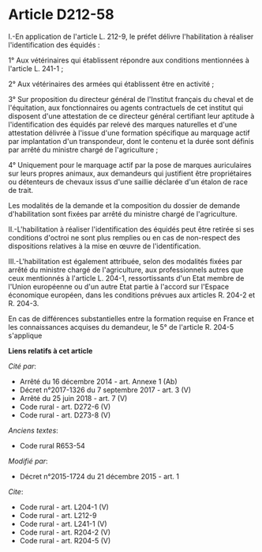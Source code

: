 # Article D212-58

I.-En application de l'article L. 212-9, le préfet délivre l'habilitation à réaliser l'identification des équidés : 

1° Aux vétérinaires qui établissent répondre aux conditions mentionnées à l'article L. 241-1 ; 

2° Aux vétérinaires des armées qui établissent être en activité ; 

3° Sur proposition du directeur général de l'Institut français du cheval et de l'équitation, aux fonctionnaires ou agents
contractuels de cet institut qui disposent d'une attestation de ce directeur général certifiant leur aptitude à
l'identification des équidés par relevé des marques naturelles et d'une attestation délivrée à l'issue d'une formation
spécifique au marquage actif par implantation d'un transpondeur, dont le contenu et la durée sont définis par arrêté du
ministre chargé de l'agriculture ; 

4° Uniquement pour le marquage actif par la pose de marques auriculaires sur leurs propres animaux, aux demandeurs qui
justifient être propriétaires ou détenteurs de chevaux issus d'une saillie déclarée d'un étalon de race de trait. 

Les modalités de la demande et la composition du dossier de demande d'habilitation sont fixées par arrêté du ministre chargé
de l'agriculture. 

II.-L'habilitation à réaliser l'identification des équidés peut être retirée si ses conditions d'octroi ne sont plus remplies
ou en cas de non-respect des dispositions relatives à la mise en œuvre de l'identification. 

III.-L'habilitation est également attribuée, selon des modalités fixées par arrêté du ministre chargé de l'agriculture, aux
professionnels autres que ceux mentionnés à l'article L. 204-1, ressortissants d'un Etat membre de l'Union européenne ou d'un
autre Etat partie à l'accord sur l'Espace économique européen, dans les conditions prévues aux articles R. 204-2 et R.
204-3. 

En cas de différences substantielles entre la formation requise en France et les connaissances acquises du demandeur, le 5°
de l'article R. 204-5 s'applique

**Liens relatifs à cet article**

_Cité par_:

  - Arrêté du 16 décembre 2014 - art. Annexe 1 (Ab)
  - Décret n°2017-1326 du 7 septembre 2017 - art. 3 (V)
  - Arrêté du 25 juin 2018 - art. 7 (V)
  - Code rural - art. D272-6 (V)
  - Code rural - art. D273-8 (V)

_Anciens textes_:

  - Code rural R653-54

_Modifié par_:

  - Décret n°2015-1724 du 21 décembre 2015 - art. 1

_Cite_:

  - Code rural - art. L204-1 (V)
  - Code rural - art. L212-9
  - Code rural - art. L241-1 (V)
  - Code rural - art. R204-2 (V)
  - Code rural - art. R204-5 (V)
